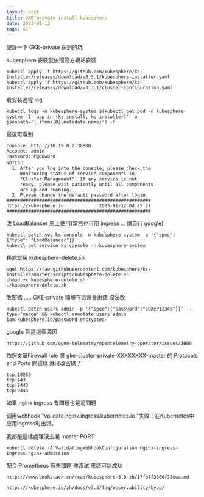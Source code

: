 ```yaml
---
layout: post
title: GKE-private install kubesphere
date: 2023-01-13
tags: GCP
---
```

記錄一下 GKE-private 踩到的坑

kubesphere 安裝就依照官方網站安裝
```
kubectl apply -f https://github.com/kubesphere/ks-installer/releases/download/v3.3.1/kubesphere-installer.yaml
kubectl apply -f https://github.com/kubesphere/ks-installer/releases/download/v3.3.1/cluster-configuration.yaml
```
看安裝過程 log
```
kubectl logs -n kubesphere-system $(kubectl get pod -n kubesphere-system -l 'app in (ks-install, ks-installer)' -o jsonpath='{.items[0].metadata.name}') -f
```

最後可看到
```
Console: http://10.19.0.2:30880
Account: admin
Password: P@88w0rd
NOTES：
  1. After you log into the console, please check the
     monitoring status of service components in
     "Cluster Management". If any service is not
     ready, please wait patiently until all components
     are up and running.
  2. Please change the default password after login.
#####################################################
https://kubesphere.io             2023-01-12 04:25:27
#####################################################
```

改 LoadBalancer 馬上使用(當然也可用 ingress ... 請自行 google)
```
kubectl patch svc ks-console -n kubesphere-system -p '{"spec": {"type": "LoadBalancer"}}'
kubectl get service ks-console -n kubesphere-system
```
移除就用 kubesphere-delete.sh
```
wget https://raw.githubusercontent.com/kubesphere/ks-installer/master/scripts/kubesphere-delete.sh
chmod +x kubesphere-delete.sh
./kubesphere-delete.sh
```

改密碼 .....  GKE-private 環境在這邊會出錯 沒法改
```
kubectl patch users admin -p '{"spec":{"password":"eUXeP12345"}}' --type='merge' && kubectl annotate users admin iam.kubesphere.io/password-encrypted-
```
google 到是這個源因
```
https://github.com/open-telemetry/opentelemetry-operator/issues/1009
```

依照文章Firewall rule 將 gke-cluster-private-XXXXXXXX-master 的 Protocols and Ports 開這樣 就可改密碼了
```
tcp:10250
tcp:443
tcp:8443
tcp:9443
```

如果 nginx ingress 有問題也是這問題

调用webhook "validate.nginx.ingress.kubernetes.io "失败：在Kubernetes中应用ingress时出错。

我都是這樣處理沒去開 master PORT
```
kubectl delete -A ValidatingWebhookConfiguration nginx-ingress-ingress-nginx-admission
```

配合 Prometheus 有些問題 還沒試 應該可以成功
```
https://www.bookstack.cn/read/kubesphere-3.0-zh/17fb7f3300f73eea.md

https://kubesphere.io/zh/docs/v3.3/faq/observability/byop/

```

